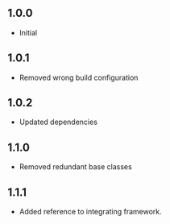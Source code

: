 ## 1.0.0

- Initial

## 1.0.1

- Removed wrong build configuration

## 1.0.2

- Updated dependencies

## 1.1.0

- Removed redundant base classes

## 1.1.1

- Added reference to integrating framework.